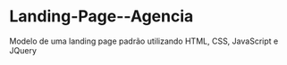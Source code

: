 # Landing-Page--Agencia
Modelo de uma landing page padrão utilizando HTML, CSS, JavaScript e JQuery
